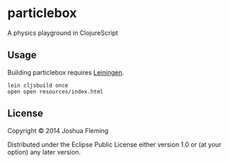 # particlebox

A physics playground in ClojureScript

## Usage

Building particlebox requires [Leiningen](http://leiningen.org/).

```
lein cljsbuild once
open open resources/index.html
```

## License

Copyright © 2014 Joshua Fleming

Distributed under the Eclipse Public License either version 1.0 or (at
your option) any later version.
